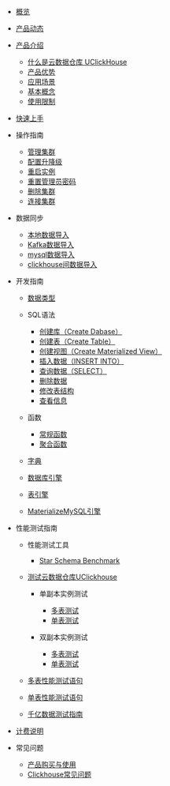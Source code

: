 
* [概览](/uclickhouse/README)

* [产品动态](/uclickhouse/dynamics)

* [产品介绍](/uclickhouse/architecture)

    * [什么是云数据仓库 UClickHouse](/uclickhouse/architecture/simple_intro)
    * [产品优势](/uclickhouse/architecture/advantages)
    * [应用场景](/uclickhouse/architecture/scenarios)
    * [基本概念](/uclickhouse/architecture/basic_concept)
    * [使用限制](/uclickhouse/architecture/limit)
    
* [快速上手](/uclickhouse/gettingstart)

* 操作指南
    * [管理集群](/uclickhouse/operation_guide/manage_cluster)
    * [配置升降级](/uclickhouse/operation_guide/resize_cluster)
    * [重启实例](/uclickhouse/operation_guide/restart_cluster)
    * [重置管理员密码](/uclickhouse/operation_guide/reset_password)
    * [删除集群](/uclickhouse/operation_guide/delete_cluster)
    * [连接集群](/uclickhouse/operation_guide/connect_cluster)
    
* 数据同步
    * [本地数据导入](/uclickhouse/dump_data/local_data)
    * [Kafka数据导入](/uclickhouse/dump_data/kafka_data)
    * [mysql数据导入](/uclickhouse/dump_data/mysql_data)
    * [clickhouse间数据导入](/uclickhouse/dump_data/clickhouse_data)
    
* 开发指南

    * [数据类型](/uclickhouse/developer/data_type)
    
    * SQL语法
      * [创建库（Create Dabase）](/uclickhouse/developer/sql_grammar/create_database)
      * [创建表（Create Table）](/uclickhouse/developer/sql_grammar/create_table)
      * [创建视图（Create Materialized View）](/uclickhouse/developer/sql_grammar/materialized_view)
      * [插入数据（INSERT INTO）](/uclickhouse/developer/sql_grammar/insert_into)
      * [查询数据（SELECT）](/uclickhouse/developer/sql_grammar/select)
      * [删除数据](/uclickhouse/developer/sql_grammar/delete)
      * [修改表结构](/uclickhouse/developer/sql_grammar/modify_table)
      * [查看信息](/uclickhouse/developer/sql_grammar/show_info)
      
    * 函数
    
      * [常规函数](/uclickhouse/developer/functions/conventional)
      * [聚合函数](/uclickhouse/developer/functions/aggregation)
    
    * [字典](/uclickhouse/developer/dictionary)
    
    * [数据库引擎](/uclickhouse/developer/database_engine)
    
    * [表引擎](/uclickhouse/developer/table_engine)
    
    * [MaterializeMySQL引擎](/uclickhouse/developer/materializeMySQL)
    
* 性能测试指南
    * 性能测试工具
    
      * [Star Schema Benchmark](/uclickhouse/test/tool/ssb)
    
    * [测试云数据仓库UClickhouse](/uclickhouse/test/uclickhouse_test)
      
      * 单副本实例测试
      
        * [多表测试](/uclickhouse/test/uclickhouse_test/one_replicate_multiple)
        * [单表测试](/uclickhouse/test/uclickhouse_test/one_replicate_single)
      * 双副本实例测试 
        * [多表测试](/uclickhouse/test/uclickhouse_test/two_replicate_multiple)
        * [单表测试](/uclickhouse/test/uclickhouse_test/two_replicate_single)
    * [多表性能测试语句](/uclickhouse/test/multiple_query)
    
    * [单表性能测试语句](/uclickhouse/test/single_query)
    
    * [千亿数据测试指南](/uclickhouse/test/100billion)
    
* [计费说明](/uclickhouse/price)

* 常见问题

    * [产品购买与使用](/uclickhouse/problem/product_use)
    * [Clickhouse常见问题](/uclickhouse/problem/clickhouse_use)


